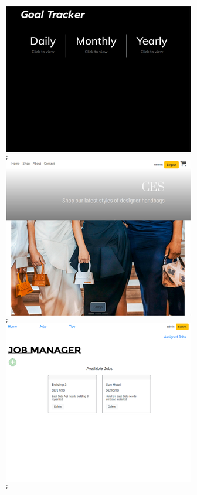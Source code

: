![Image description](Screenshot_2020-06-26_17-42-26.png);
![Image description](Screenshot_2020-06-26_17-43-42.png);
![Image description](jobmanager.png);